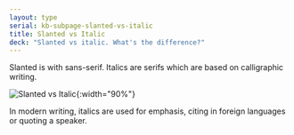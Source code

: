 ```yaml
---
layout: type
serial: kb-subpage-slanted-vs-italic
title: Slanted vs Italic
deck: "Slanted vs italic. What's the difference?"
---
```

Slanted is with sans-serif. Italics are serifs which are based on calligraphic writing.

![Slanted vs Italic]({{site.url}}/svg/kb/slanted-vs-italic.svg){:width="90%"}

In modern writing, italics are used for emphasis, citing in foreign languages or quoting a speaker.